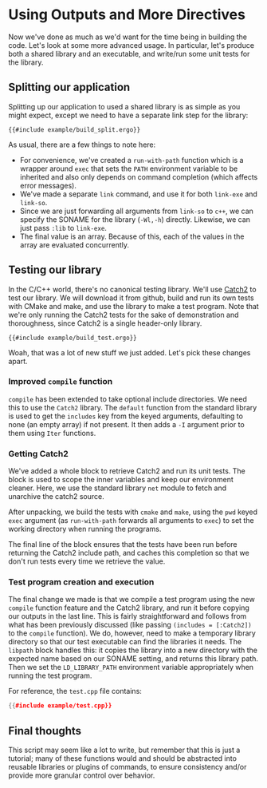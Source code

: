 # Using Outputs and More Directives

Now we've done as much as we'd want for the time being in building the code.
Let's look at some more advanced usage. In particular, let's produce both a
shared library and an executable, and write/run some unit tests for the library.

## Splitting our application
Splitting up our application to used a shared library is as simple as you might
expect, except we need to have a separate link step for the library:

```ergo
{{#include example/build_split.ergo}}
```

As usual, there are a few things to note here:

* For convenience, we've created a `run-with-path` function which is a wrapper
  around `exec` that sets the `PATH` environment variable to be inherited and
  also only depends on command completion (which affects error messages).
* We've made a separate `link` command, and use it for both `link-exe` and
  `link-so`.
* Since we are just forwarding all arguments from `link-so` to `c++`, we can
  specify the SONAME for the library (`-Wl,-h`) directly.  Likewise, we can just
  pass `:lib` to `link-exe`.
* The final value is an array. Because of this, each of the values in the array
  are evaluated concurrently.

## Testing our library
In the C/C++ world, there's no canonical testing library. We'll use [Catch2][]
to test our library. We will download it from github, build and run its own
tests with CMake and make, and use the library to make a test program. Note that
we're only running the Catch2 tests for the sake of demonstration and
thoroughness, since Catch2 is a single header-only library.

```ergo
{{#include example/build_test.ergo}}
```

Woah, that was a lot of new stuff we just added. Let's pick these changes apart.

### Improved `compile` function
`compile` has been extended to take optional include directories. We need this
to use the `Catch2` library. The `default` function from the standard library is
used to get the `includes` key from the keyed arguments, defaulting to none (an
empty array) if not present. It then adds a `-I` argument prior to them using
`Iter` functions.

### Getting Catch2
We've added a whole block to retrieve Catch2 and run its unit tests. The block
is used to scope the inner variables and keep our environment cleaner. Here, we
use the standard library `net` module to fetch and unarchive the catch2 source.

After unpacking, we build the tests with `cmake` and `make`, using the `pwd`
keyed `exec` argument (as `run-with-path` forwards all arguments to `exec`) to
set the working directory when running the programs.

The final line of the block ensures that the tests have been run before
returning the Catch2 include path, and caches this completion so that we don't
run tests every time we retrieve the value.

### Test program creation and execution
The final change we made is that we compile a test program using the new
`compile` function feature and the Catch2 library, and run it before copying our
outputs in the last line. This is fairly straightforward and follows from what
has been previously discussed (like passing `(includes = [:Catch2])` to the
`compile` function). We do, however, need to make a temporary library directory
so that our test executable can find the libraries it needs. The `libpath` block
handles this: it copies the library into a new directory with the expected name
based on our SONAME setting, and returns this library path. Then we set the
`LD_LIBRARY_PATH` environment variable appropriately when running the test
program.

For reference, the `test.cpp` file contains:

```c++
{{#include example/test.cpp}}
```

## Final thoughts
This script may seem like a lot to write, but remember that this is just a
tutorial; many of these functions would and should be abstracted into reusable
libraries or plugins of commands, to ensure consistency and/or provide more
granular control over behavior.

[Catch2]: https://github.com/catchorg/Catch2
